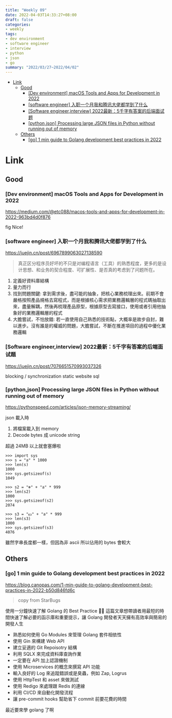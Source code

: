 ```yaml
---
title: "Weekly 09"
date: 2022-04-03T14:33:27+08:00
draft: false
categories:
- weekly
tags:
- dev environment
- software engineer
- interview
- python 
- json
- go
summary: "2022/03/27~2022/04/02"
---
```


- [Link](#link)
  - [Good](#good)
    - [[Dev environment] macOS Tools and Apps for Development in 2022](#dev-environment-macos-tools-and-apps-for-development-in-2022)
    - [[software engineer] 入职一个月我和腾讯大佬都学到了什么](#software-engineer-入职一个月我和腾讯大佬都学到了什么)
    - [[Software engineer,interview] 2022最新：5千字有答案的后端面试题](#software-engineerinterview-2022最新5千字有答案的后端面试题)
    - [[python,json] Processing large JSON files in Python without running out of memory](#pythonjson-processing-large-json-files-in-python-without-running-out-of-memory)
  - [Others](#others)
    - [[go] 1 min guide to Golang development best practices in 2022](#go-1-min-guide-to-golang-development-best-practices-in-2022)


# Link
## Good
### [Dev environment] macOS Tools and Apps for Development in 2022

https://medium.com/@etc088/macos-tools-and-apps-for-development-in-2022-963bd4d0f876

fig Nice!

### [software engineer] 入职一个月我和腾讯大佬都学到了什么


https://juejin.cn/post/6967899063027138590

> 真正区分程序员好坏的不只是对编程语言（工具）的熟悉程度，更多的是设计思想、和业务的契合程度、可扩展性、是否真的考虑到了问题所在。

1. 定義好資料庫結構
2. 量力而行
3. 找到問題關鍵: 拿到需求後，盡可能的抽象，把核心業務梳理出來。前期不會嚴格按照產品規格去寫程式，而是根據核心需求把業務邏輯層的程式碼抽取出來，盡量解耦，然後再梳理產品原型，根據原型去寫接口，使用或者引用他抽象好的業務邏輯層的程式
4. 大膽嘗試，不怕放錯: 若一直使用自己熟悉的技術點，大概率是故步自封，難以進步。沒有誰是的權威的問題，大膽嘗試，不斷在推進項目的過程中優化業務邏輯

### [Software engineer,interview] 2022最新：5千字有答案的后端面试题

https://juejin.cn/post/7076651570993037326

blocking / synchronization
static website
sql

### [python,json] Processing large JSON files in Python without running out of memory

https://pythonspeed.com/articles/json-memory-streaming/

json 載入時
1. 將檔案載入到 memory 
2. Decode bytes 成 unicode string

超過 24MB 以上就會塞爆啦

```python=
>>> import sys
>>> s = "a" * 1000
>>> len(s)
1000
>>> sys.getsizeof(s)
1049

>>> s2 = "❄" + "a" * 999
>>> len(s2)
1000
>>> sys.getsizeof(s2)
2074

>>> s3 = "💵" + "a" * 999
>>> len(s3)
1000
>>> sys.getsizeof(s3)
4076
```

雖然字串長度都一樣，但因為非 ascii 所以佔用的 bytes 會較大


## Others
### [go] 1 min guide to Golang development best practices in 2022

https://blog.canopas.com/1-min-guide-to-golang-development-best-practices-in-2022-b50d846fd6c

> copy from StarBugs

使用一分鐘快速了解 Golang 的 Best Practice 🏃🏻 這篇文章想帶讀者用最短的時間快速了解必要的函示庫和重要提示，讓 Golang 開發者天天擁有高效率與簡易的開發人生

- 熟悉如何使用 Go Modules 來管理 Golang 套件相依性
- 使用 Gin 來構建 Web API
- 建立妥適的 Git Repoisotry 結構
- 利用 SQLX 來完成資料庫查詢作業
- 一定要在 API 加上認證機制
- 使用 Microservices 的概念來撰寫 API 功能
- 輸入良好的 Log 來追蹤錯誤或是臭蟲，例如 Zap, Logrus
- 使用 HttpTest 和 asset 來做測試
- 使用 Redigo 來處理跟 Redis 的連線
- 利用 CI/CD 來自動化開發流程
- 讓 pre-commit hooks 幫助省下 commit 前要花費的時間

最近要來學 golang 了啊

